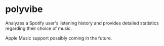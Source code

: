 # polyvibe

Analyzes a Spotify user's listening history and provides detailed statistics regarding their choice of music.

Apple Music support possibly coming in the future.
